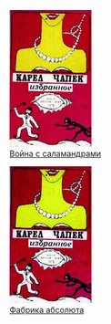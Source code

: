 ![](Война%20с%20саламандрами.jpg)  
[Война с саламандрами](Война%20с%20саламандрами.txt)

![](Фабрика%20абсолюта.jpg)  
[Фабрика абсолюта](Фабрика%20абсолюта.txt)
